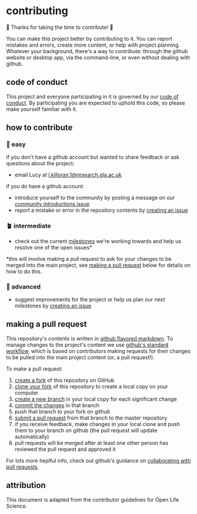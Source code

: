 # contributing
:tada: Thanks for taking the time to contribute! :tada:

You can make this project better by contributing to it. You can report mistakes and errors, create more content, or help with project planning. Whatever your background, there's a way to contribute: through the github website or desktop app, via the command-line, or even without
dealing with github.

## code of conduct
This project and everyone participating in it is governed by our [code of conduct](CODE_OF_CONDUCT.md). By participating you are expected to uphold this code, so please make yourself familiar with it.

## how to contribute

### 🌱 easy
if you don't have a github account but wanted to share feedback or ask questions about the project:
* email Lucy at l.killoran.1@research.gla.ac.uk

if you do have a github account:
* introduce yourself to the community by posting a message on our [community introductions issue](link)
* report a mistake or error in the repository contents by [creating an issue](https://github.com/lakillo/archaeology-machine-learning/issues/new)

### 🪴 intermediate
* check out the current [milestones](https://github.com/lakillo/archaeology-machine-learning/milestones) we're working towards and help us resolve one of the open issues*

*this will involve making a pull request to ask for your changes to be merged into the main project, see [making a pull request](https://github.com/lakillo/archaeology-machine-learning/blob/main/CONTRIBUTING.md#making-a-pull-request) below for details on how to do this.

### 🌴 advanced
* suggest improvements for the project or help us plan our next milestones by [creating an issue](https://github.com/lakillo/archaeology-machine-learning/issues/new)

## making a pull request
This repository's contents is written in [github flavored markdown](https://guides.github.com/features/mastering-markdown/). To manage changes to the project's content we use [github's standard workflow](https://guides.github.com/introduction/flow/), which is based on contributors making requests for their changes to be pulled into the main project content (or, a pull request!).

To make a pull request:
1. [create a fork](https://docs.github.com/en/get-started/quickstart/fork-a-repo) of this
   repository on GitHub
2. [clone your fork](https://docs.github.com/en/get-started/quickstart/fork-a-repo#cloning-your-forked-repository) of this repository to create a local copy on your computer
3. [create a new branch](https://docs.github.com/en/pull-requests/collaborating-with-pull-requests/proposing-changes-to-your-work-with-pull-requests/creating-and-deleting-branches-within-your-repository) in your local copy for each significant change
4. [commit the changes](https://docs.github.com/en/pull-requests/committing-changes-to-your-project/creating-and-editing-commits/about-commits) in that branch
5. push that branch to your fork on github
6. [submit a pull request](https://docs.github.com/en/pull-requests/collaborating-with-pull-requests/proposing-changes-to-your-work-with-pull-requests/about-pull-requests) from that branch to the master repository
7. if you receive feedback, make changes in your local clone and push them to your branch on github (the pull request will update automatically)
8. pull requests will be merged  after at least one other person has reviewed the pull request and approved it

For lots more heplful info, check out github's guidance on [collaborating with pull requests](https://docs.github.com/en/pull-requests/collaborating-with-pull-requests).

## attribution
This document is adapted from the contributor guidelines for Open Life Science.
